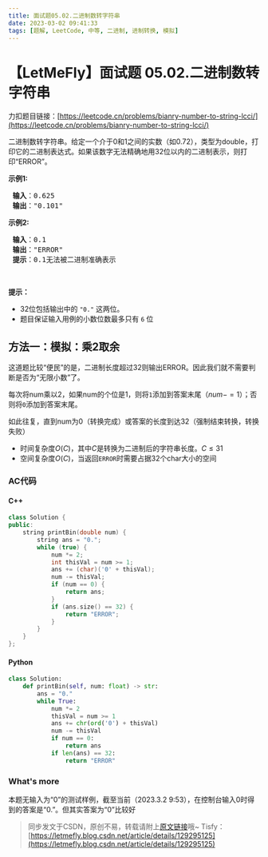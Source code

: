 ```yaml
---
title: 面试题05.02.二进制数转字符串
date: 2023-03-02 09:41:33
tags: [题解, LeetCode, 中等, 二进制, 进制转换, 模拟]
---
```


# 【LetMeFly】面试题 05.02.二进制数转字符串

力扣题目链接：[https://leetcode.cn/problems/bianry-number-to-string-lcci/](https://leetcode.cn/problems/bianry-number-to-string-lcci/)

<p>二进制数转字符串。给定一个介于0和1之间的实数（如0.72），类型为double，打印它的二进制表达式。如果该数字无法精确地用32位以内的二进制表示，则打印“ERROR”。</p>

<p><strong>示例1:</strong></p>

<pre>
<strong> 输入</strong>：0.625
<strong> 输出</strong>："0.101"
</pre>

<p><strong>示例2:</strong></p>

<pre>
<strong> 输入</strong>：0.1
<strong> 输出</strong>："ERROR"
<strong> 提示</strong>：0.1无法被二进制准确表示
</pre>

<p>&nbsp;</p>

<p><strong>提示：</strong></p>

<ul>
	<li>32位包括输出中的 <code>"0."</code> 这两位。</li>
	<li>题目保证输入用例的小数位数最多只有 <code>6</code> 位</li>
</ul>

## 方法一：模拟：乘2取余

这道题比较“便民”的是，二进制长度超过32则输出ERROR。因此我们就不需要判断是否为“无限小数”了。

每次将num乘以2，如果num的个位是1，则将```1```添加到答案末尾（$num -= 1$）；否则将```0```添加到答案末尾。

如此往复，直到num为0（转换完成）或答案的长度到达32（强制结束转换，转换失败）

+ 时间复杂度$O(C)$，其中$C$是转换为二进制后的字符串长度。$C\leq 31$
+ 空间复杂度$O(C)$，当返回```ERROR```时需要占据32个char大小的空间

### AC代码

#### C++

```cpp
class Solution {
public:
    string printBin(double num) {
        string ans = "0.";
        while (true) {
            num *= 2;
            int thisVal = num >= 1;
            ans += (char)('0' + thisVal);
            num -= thisVal;
            if (num == 0) {
                return ans;
            }
            if (ans.size() == 32) {
                return "ERROR";
            }
        }
    }
};
```

#### Python

```python
class Solution:
    def printBin(self, num: float) -> str:
        ans = "0."
        while True:
            num *= 2
            thisVal = num >= 1
            ans += chr(ord('0') + thisVal)
            num -= thisVal
            if num == 0:
                return ans
            if len(ans) == 32:
                return "ERROR"
```

### What's more

本题无输入为“0”的测试样例，截至当前（2023.3.2 9:53），在控制台输入0时得到的答案是“0.”。但其实答案为“0”比较好

> 同步发文于CSDN，原创不易，转载请附上[原文链接](https://leetcode.letmefly.xyz/2023/03/02/LeetCode%20%E9%9D%A2%E8%AF%95%E9%A2%98%2005.02.%20%E4%BA%8C%E8%BF%9B%E5%88%B6%E6%95%B0%E8%BD%AC%E5%AD%97%E7%AC%A6%E4%B8%B2/)哦~
> Tisfy：[https://letmefly.blog.csdn.net/article/details/129295125](https://letmefly.blog.csdn.net/article/details/129295125)
